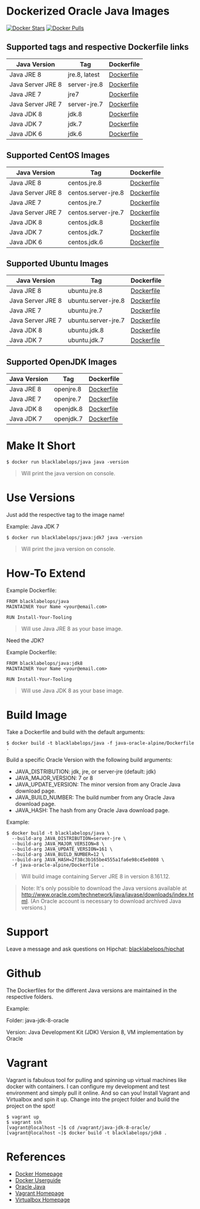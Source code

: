# Dockerized Oracle Java Images

[![Docker Stars](https://img.shields.io/docker/stars/blacklabelops/java.svg)](https://hub.docker.com/r/blacklabelops/java/) [![Docker Pulls](https://img.shields.io/docker/pulls/blacklabelops/java.svg)](https://hub.docker.com/r/blacklabelops/java/)

## Supported tags and respective Dockerfile links

| Java Version | Tag          | Dockerfile |
|--------------|--------------|------------|
| Java JRE 8   | jre.8, latest | [Dockerfile](https://github.com/blacklabelops/java/blob/master/java-oracle-alpine/Dockerfile) |
| Java Server JRE 8   | server-jre.8 | [Dockerfile](https://github.com/blacklabelops/java/blob/master/java-oracle-alpine/Dockerfile) |
| Java JRE 7   | jre7 | [Dockerfile](https://github.com/blacklabelops/java/blob/master/java-oracle-alpine/Dockerfile) |
| Java Server JRE 7   | server-jre.7 | [Dockerfile](https://github.com/blacklabelops/java/blob/master/java-oracle-alpine/Dockerfile) |
| Java JDK 8   | jdk.8         | [Dockerfile](https://github.com/blacklabelops/java/blob/master/java-oracle-alpine/Dockerfile) |
| Java JDK 7   | jdk.7         | [Dockerfile](https://github.com/blacklabelops/java/blob/master/java-oracle-alpine/Dockerfile) |
| Java JDK 6   | jdk.6         | [Dockerfile](https://github.com/blacklabelops/java/blob/master/java-jdk-6-alpine/Dockerfile) |

## Supported CentOS Images

| Java Version | Tag | Dockerfile |
|--------------|-----|------------|
| Java JRE 8 | centos.jre.8 | [Dockerfile](https://github.com/blacklabelops/java/blob/master/java-oracle-centos/Dockerfile) |
| Java Server JRE 8 | centos.server-jre.8 | [Dockerfile](https://github.com/blacklabelops/java/blob/master/java-oracle-centos/Dockerfile) |
| Java JRE 7 | centos.jre.7 | [Dockerfile](https://github.com/blacklabelops/java/blob/master/java-oracle-centos/Dockerfile) |
| Java Server JRE 7 | centos.server-jre.7 | [Dockerfile](https://github.com/blacklabelops/java/blob/master/java-oracle-centos/Dockerfile) |
| Java JDK 8 | centos.jdk.8 | [Dockerfile](https://github.com/blacklabelops/java/blob/master/java-oracle-centos/Dockerfile) |
| Java JDK 7 | centos.jdk.7 | [Dockerfile](https://github.com/blacklabelops/java/blob/master/java-oracle-centos/Dockerfile) |
| Java JDK 6 | centos.jdk.6 | [Dockerfile](https://github.com/blacklabelops/java/blob/master/java-oracle-centos/Dockerfile) |

## Supported Ubuntu Images

| Java Version | Tag | Dockerfile |
|--------------|-----|------------|
| Java JRE 8 | ubuntu.jre.8 | [Dockerfile](https://github.com/blacklabelops/java/blob/master/java-oracle-ubuntu/Dockerfile) |
| Java Server JRE 8 | ubuntu.server-jre.8 | [Dockerfile](https://github.com/blacklabelops/java/blob/master/java-oracle-ubuntu/Dockerfile) |
| Java JRE 7 | ubuntu.jre.7 | [Dockerfile](https://github.com/blacklabelops/java/blob/master/java-oracle-ubuntu/Dockerfile) |
| Java Server JRE 7 | ubuntu.server-jre.7 | [Dockerfile](https://github.com/blacklabelops/java/blob/master/java-oracle-ubuntu/Dockerfile) |
| Java JDK 8 | ubuntu.jdk.8 | [Dockerfile](https://github.com/blacklabelops/java/blob/master/java-oracle-ubuntu/Dockerfile) |
| Java JDK 7 | ubuntu.jdk.7 | [Dockerfile](https://github.com/blacklabelops/java/blob/master/java-oracle-ubuntu/Dockerfile) |

## Supported OpenJDK Images

| Java Version | Tag | Dockerfile |
|--------------|-----|------------|
| Java JRE 8 | openjre.8 | [Dockerfile](https://github.com/blacklabelops/java/blob/master/java-openjdk/Dockerfile) |
| Java JRE 7 | openjre.7 | [Dockerfile](https://github.com/blacklabelops/java/blob/master/java-openjdk/Dockerfile) |
| Java JDK 8 | openjdk.8 | [Dockerfile](https://github.com/blacklabelops/java/blob/master/java-openjdk/Dockerfile) |
| Java JDK 7 | openjdk.7 | [Dockerfile](https://github.com/blacklabelops/java/blob/master/java-openjdk/Dockerfile) |

# Make It Short

~~~~
$ docker run blacklabelops/java java -version
~~~~

> Will print the java version on console.

# Use Versions

Just add the respective tag to the image name!

Example: Java JDK 7

~~~~
$ docker run blacklabelops/java:jdk7 java -version
~~~~

> Will print the java version on console.

# How-To Extend

Example Dockerfile:

~~~~
FROM blacklabelops/java
MAINTAINER Your Name <your@email.com>

RUN Install-Your-Tooling
~~~~

> Will use Java JRE 8 as your base image.

Need the JDK?

Example Dockerfile:

~~~~
FROM blacklabelops/java:jdk8
MAINTAINER Your Name <your@email.com>

RUN Install-Your-Tooling
~~~~

> Will use Java JDK 8 as your base image.

# Build Image

Take a Dockerfile and build with the default arguments:

~~~~
$ docker build -t blacklabelops/java -f java-oracle-alpine/Dockerfile .
~~~~

Build a specific Oracle Version with the following build arguments:

* JAVA_DISTRIBUTION: jdk, jre, or server-jre (default: jdk)
* JAVA_MAJOR_VERSION: 7 or 8
* JAVA_UPDATE_VERSION: The minor version from any Oracle Java download page.
* JAVA_BUILD_NUMBER: The build number from any Oracle Java download page.
* JAVA_HASH: The hash from any Oracle Java download page.

Example:

~~~~
$ docker build -t blacklabelops/java \
  --build-arg JAVA_DISTRIBUTION=server-jre \
  --build-arg JAVA_MAJOR_VERSION=8 \
  --build-arg JAVA_UPDATE_VERSION=161 \
  --build-arg JAVA_BUILD_NUMBER=12 \
  --build-arg JAVA_HASH=2f38c3b165be4555a1fa6e98c45e0808 \
  -f java-oracle-alpine/Dockerfile .
~~~~

> Will build image containing Server JRE 8 in version 8.161.12.

> Note: It's only possible to download the Java versions available at http://www.oracle.com/technetwork/java/javase/downloads/index.html.
> (An Oracle account is necessary to download archived Java versions.)

# Support

Leave a message and ask questions on Hipchat: [blacklabelops/hipchat](https://www.hipchat.com/geogBFvEM)

# Github

The Dockerfiles for the different Java versions are maintained in the respective folders.

Example:

Folder: java-jdk-8-oracle

Version: Java Development Kit (JDK) Version 8, VM implementation by Oracle

# Vagrant

Vagrant is fabulous tool for pulling and spinning up virtual machines like docker with containers. I can configure my development and test environment and simply pull it online. And so can you! Install Vagrant and Virtualbox and spin it up. Change into the project folder and build the project on the spot!

~~~~
$ vagrant up
$ vagrant ssh
[vagrant@localhost ~]$ cd /vagrant/java-jdk-8-oracle/
[vagrant@localhost ~]$ docker build -t blacklabelops/jdk8 .
~~~~

# References

* [Docker Homepage](https://www.docker.com/)
* [Docker Userguide](https://docs.docker.com/userguide/)
* [Oracle Java](https://java.com/de/download/)
* [Vagrant Homepage](https://www.vagrantup.com/)
* [Virtualbox Homepage](https://www.virtualbox.org/)
